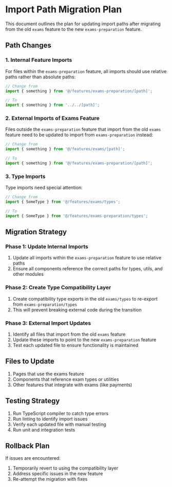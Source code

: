 # Import Path Migration Plan

This document outlines the plan for updating import paths after migrating from the old `exams` feature to the new `exams-preparation` feature.

## Path Changes

### 1. Internal Feature Imports

For files within the `exams-preparation` feature, all imports should use relative paths rather than absolute paths:

```typescript
// Change from
import { something } from '@/features/exams-preparation/[path]';

// To
import { something } from '../../[path]';
```

### 2. External Imports of Exams Feature

Files outside the `exams-preparation` feature that import from the old `exams` feature need to be updated to import from `exams-preparation` instead:

```typescript
// Change from
import { something } from '@/features/exams/[path]';

// To
import { something } from '@/features/exams-preparation/[path]';
```

### 3. Type Imports

Type imports need special attention:

```typescript
// Change from
import { SomeType } from '@/features/exams/types';

// To
import { SomeType } from '@/features/exams-preparation/types';
```

## Migration Strategy

### Phase 1: Update Internal Imports

1. Update all imports within the `exams-preparation` feature to use relative paths
2. Ensure all components reference the correct paths for types, utils, and other modules

### Phase 2: Create Type Compatibility Layer

1. Create compatibility type exports in the old `exams/types` to re-export from `exams-preparation/types`
2. This will prevent breaking external code during the transition

### Phase 3: External Import Updates

1. Identify all files that import from the old `exams` feature
2. Update these imports to point to the new `exams-preparation` feature
3. Test each updated file to ensure functionality is maintained

## Files to Update

1. Pages that use the exams feature
2. Components that reference exam types or utilities
3. Other features that integrate with exams (like payments)

## Testing Strategy

1. Run TypeScript compiler to catch type errors
2. Run linting to identify import issues
3. Verify each updated file with manual testing
4. Run unit and integration tests

## Rollback Plan

If issues are encountered:
1. Temporarily revert to using the compatibility layer
2. Address specific issues in the new feature
3. Re-attempt the migration with fixes
